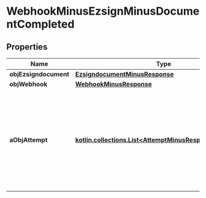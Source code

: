 
# WebhookMinusEzsignMinusDocumentCompleted

## Properties
Name | Type | Description | Notes
------------ | ------------- | ------------- | -------------
**objEzsigndocument** | [**EzsigndocumentMinusResponse**](EzsigndocumentMinusResponse.md) |  | 
**objWebhook** | [**WebhookMinusResponse**](WebhookMinusResponse.md) |  | 
**aObjAttempt** | [**kotlin.collections.List&lt;AttemptMinusResponseCompound&gt;**](AttemptMinusResponseCompound.md) | An array containing details of previous attempts that were made to deliver the message. The array is empty if it&#39;s the first attempt. | 



